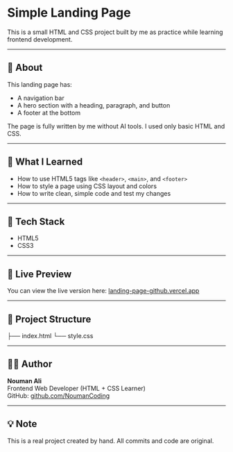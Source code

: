 # Simple Landing Page
This is a small HTML and CSS project built by me as practice while learning frontend development.

---

## 📄 About
This landing page has:
- A navigation bar
- A hero section with a heading, paragraph, and button
- A footer at the bottom

The page is fully written by me without AI tools. I used only basic HTML and CSS.

---

## 🧠 What I Learned

- How to use HTML5 tags like `<header>`, `<main>`, and `<footer>`
- How to style a page using CSS layout and colors
- How to write clean, simple code and test my changes

---

## 🔧 Tech Stack
- HTML5
- CSS3

---

## 🔗 Live Preview
You can view the live version here: [landing-page-github.vercel.app](https://landing-page-github.vercel.app/)  

---

## 📁 Project Structure

├── index.html
└── style.css

---

## 🧑‍💻 Author

**Nouman Ali**  
Frontend Web Developer (HTML + CSS Learner)  
GitHub: [github.com/NoumanCoding](https://github.com/NoumanCoding)

---

## 💡 Note

This is a real project created by hand. All commits and code are original.
